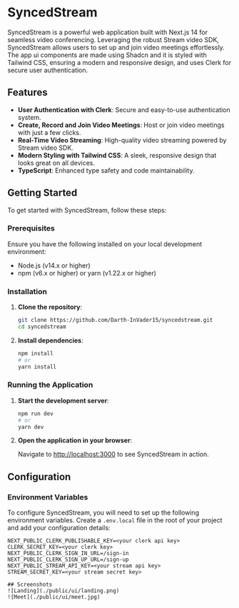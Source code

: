 # SyncedStream

SyncedStream is a powerful web application built with Next.js 14 for seamless video conferencing. Leveraging the robust Stream video SDK, SyncedStream allows users to set up and join video meetings effortlessly. The app ui components are made using Shadcn and it is styled with Tailwind CSS, ensuring a modern and responsive design, and uses Clerk for secure user authentication.

## Features

- **User Authentication with Clerk**: Secure and easy-to-use authentication system.
- **Create, Record and Join Video Meetings**: Host or join video meetings with just a few clicks.
- **Real-Time Video Streaming**: High-quality video streaming powered by Stream video SDK.
- **Modern Styling with Tailwind CSS**: A sleek, responsive design that looks great on all devices.
- **TypeScript**: Enhanced type safety and code maintainability.

## Getting Started

To get started with SyncedStream, follow these steps:

### Prerequisites

Ensure you have the following installed on your local development environment:

- Node.js (v14.x or higher)
- npm (v6.x or higher) or yarn (v1.22.x or higher)

### Installation

1. **Clone the repository**:

    ```bash
    git clone https://github.com/Darth-InVader15/syncedstream.git
    cd syncedstream
    ```

2. **Install dependencies**:

    ```bash
    npm install
    # or
    yarn install
    ```

### Running the Application

1. **Start the development server**:

    ```bash
    npm run dev
    # or
    yarn dev
    ```

2. **Open the application in your browser**:

    Navigate to [http://localhost:3000](http://localhost:3000) to see SyncedStream in action.

## Configuration

### Environment Variables

To configure SyncedStream, you will need to set up the following environment variables. Create a `.env.local` file in the root of your project and add your configuration details:

```env
NEXT_PUBLIC_CLERK_PUBLISHABLE_KEY=<your clerk api key>
CLERK_SECRET_KEY=<your clerk key>
NEXT_PUBLIC_CLERK_SIGN_IN_URL=/sign-in
NEXT_PUBLIC_CLERK_SIGN_UP_URL=/sign-up
NEXT_PUBLIC_STREAM_API_KEY=<your stream api key>
STREAM_SECRET_KEY=<your stream secret key>

## Screenshots
![Landing](./public/ui/landing.png)
![Meet](./public/ui/meet.jpg)
